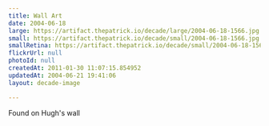 ```yaml
---
title: Wall Art
date: 2004-06-18
large: https://artifact.thepatrick.io/decade/large/2004-06-18-1566.jpg
small: https://artifact.thepatrick.io/decade/small/2004-06-18-1566.jpg
smallRetina: https://artifact.thepatrick.io/decade/small/2004-06-18-1566@2x.jpg
flickrUrl: null
photoId: null
createdAt: 2011-01-30 11:07:15.854952
updatedAt: 2004-06-21 19:41:06
layout: decade-image

---
```

Found on Hugh's wall

